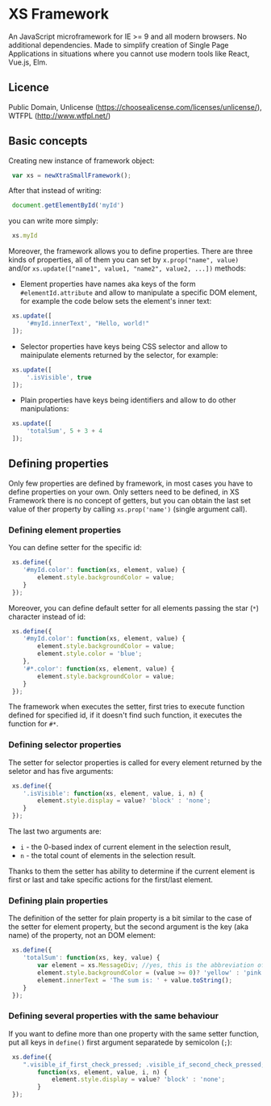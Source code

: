 # XS Framework

An JavaScript microframework for IE >= 9 and all modern browsers. No additional dependencies. Made to simplify creation of Single Page Applications in situations where you cannot use modern tools like React, Vue.js, Elm.

## Licence
Public Domain, Unlicense (https://choosealicense.com/licenses/unlicense/), WTFPL (http://www.wtfpl.net/)

## Basic concepts

Creating new instance of framework object:

```javascript
 var xs = newXtraSmallFramework();
```

After that instead of writing:

```javascript
 document.getElementById('myId')
```

you can write more simply:

```javascript
 xs.myId
```

Moreover, the framework allows you to define properties. There are three kinds of properties, all of them you can set by `x.prop("name", value)` and/or `xs.update(["name1", value1, "name2", value2, ...])` methods:

- Element properties have names aka keys of the form `#elementId.attribute` and allow to manipulate a specific DOM element, for example the code below sets the element's inner text:
```javascript
 xs.update([
     '#myId.innerText', "Hello, world!"
 ]);
```

- Selector properties have keys being CSS selector and allow to mainipulate elements returned by the selector, for example:
```javascript
 xs.update([
     '.isVisible', true
 ]);
```

- Plain properties have keys being identifiers and allow to do other manipulations:
```javascript
 xs.update([
     'totalSum', 5 + 3 + 4
 ]);
```


## Defining properties

Only few properties are defined by framework, in most cases you have to define properties on your own. Only setters need to be defined, in XS Framework there is no concept of getters, but you can obtain the last set value of ther property by calling `xs.prop('name')` (single argument call).

### Defining element properties
You can define setter for the specific id:
```javascript
 xs.define({
    '#myId.color': function(xs, element, value) {
        element.style.backgroundColor = value;
    }
 });
```
Moreover, you can define default setter for all elements passing the star (`*`) character instead of id:
```javascript
 xs.define({
    '#myId.color': function(xs, element, value) {
        element.style.backgroundColor = value;
        element.style.color = 'blue';
    },
    '#*.color': function(xs, element, value) {
        element.style.backgroundColor = value;
    }
 });
```

The framework when executes the setter, first tries to execute function defined for specified id, if it doesn't find such function, it executes the function for `#*`. 

### Defining selector properties
The setter for selector properties is called for every element returned by the seletor and has five arguments:
```javascript
 xs.define({
    '.isVisible': function(xs, element, value, i, n) {
        element.style.display = value? 'block' : 'none';
    }
 });
```
The last two arguments are: 
- `i` - the 0-based index of current element in the selection result, 
- `n` - the total count of elements in the selection result.

Thanks to them the setter has ability to determine if the current element is first or last and take specific actions for the first/last element.

### Defining plain properties
The definition of the setter for plain property is a bit similar to the case of the setter for element property, but the second argument is the key (aka name) of the property, not an DOM element:
```javascript
 xs.define({
    'totalSum': function(xs, key, value) {
        var element = xs.MessageDiv; //yes, this is the abbreviation of document.getElementById('MessageDiv')
        element.style.backgroundColor = (value >= 0)? 'yellow' : 'pink';
        element.innerText = 'The sum is: ' + value.toString();
    }
 });
```

### Defining several properties with the same behaviour
If you want to define more than one property with the same setter function, put all keys in `define()` first argument separatede by semicolon (`;`):
```javascript
 xs.define({
    ".visible_if_first_check_pressed; .visible_if_second_check_pressed; .visible_if_third_check_pressed": 
        function(xs, element, value, i, n) {
            element.style.display = value? 'block' : 'none';
        }
 });
```
